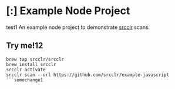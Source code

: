 # [:] Example Node Project
test1
An example node project to demonstrate [srcclr](https://www.srcclr.com) scans.

## Try me!12

```
brew tap srcclr/srcclr
brew install srcclr
srcclr activate
srcclr scan --url https://github.com/srcclr/example-javascript
```somechange1
